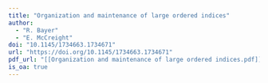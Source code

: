 ```yaml
---
title: "Organization and maintenance of large ordered indices"
author:
  - "R. Bayer"
  - "E. McCreight"
doi: "10.1145/1734663.1734671"
url: "https://doi.org/10.1145/1734663.1734671"
pdf_url: "[[Organization and maintenance of large ordered indices.pdf]]"
is_oa: true
---
```

